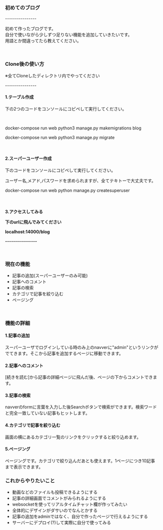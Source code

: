 <h3>初めてのブログ</h3>
<p>----------------</p>
<p>初めて作ったブログです。<br>自分で使いながら少しずつ足りない機能を追加していきたいです。<br>用語とか間違ってたら教えてください。</p>
<br>

<h3>Clone後の使い方</h3>
<p>※全てCloneしたディレクトリ内でやってください</p>
<p>----------------</p>
<h4>1.テーブル作成</h4>
<p>下の2つのコードをコンソールにコピペして実行してください。</p><br>

<p>docker-compose run web python3 manage.py makemigrations blog</p>
<p>docker-compose run web python3 manage.py migrate</p><br>

<h4>2.スーパーユーザー作成</h4>
<p>下のコードをコンソールにコピペして実行してください。</p>
<p>ユーザー名,メアド,パスワードを求められますが、全てテキトーで大丈夫です。</p>

<p>docker-compose run web python manage.py createsuperuser</p><br>

<h4>3.アクセスしてみる</4>
<p>下のurlに飛んでみてください</p>
<a>localhost:14000/blog</a><br>
<p>----------------</p><br>

<h3>現在の機能</h3>
<ul>
    <li>記事の追加(スーパーユーザーのみ可能)</li>
    <li>記事へのコメント</li>
    <li>記事の検索</li>
    <li>カテゴリで記事を絞り込む</li>
    <li>ページング</li>
</ul>
<br>
<h3>機能の詳細</h3>
<h4>1.記事の追加</h4>
<p>スーパーユーザでログインしている時のみ上のnavverに"admin"というリンクがでてきます。そこから記事を追加するページに移動できます。</p>

<h4>2.記事へのコメント</h4>
<p>[続きを読む]から記事の詳細ページに飛んだ後、ページの下からコメントできます。</p>

<h4>3.記事の検索</h4>
<p>navverのformに言葉を入力した後Searchボタンで検索ができます。検索ワードと完全一致していない記事もヒットします。</p>

<h4>4.カテゴリで記事を絞り込む</h4>
<p>画面の横にあるカテゴリ一覧のリンクをクリックすると絞り込めます。</p>

<h4>5.ページング</h4>
<p>ページングです。カテゴリで絞り込んだあとも使えます。1ページにつき10記事まで表示できます。</p>

<h3>これからやりたいこと</h3>
<ul>
    <li>動画などのファイルも投稿できるようにする</li>
    <li>記事の詳細画面でコメントがみられるようにする</li>
    <li>websocketを使ってリアルタイムチャット欄が作ってみたい</li>
    <li>全体的にデザインがダサいのでなんとかする</li>
    <li>記事の追加をadminではなく、自分で作ったページで行えるようにする</li>
    <li>サーバーにデプロイ(?)して実際に自分で使ってみる</li>
</ul>